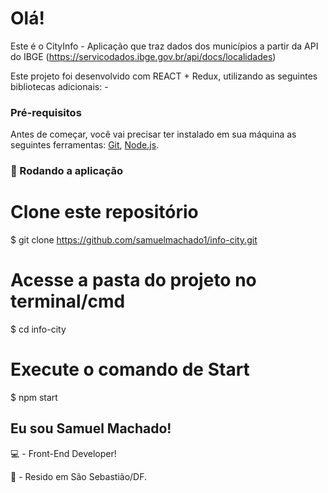 # Olá!

Este é o CityInfo - Aplicação que traz dados dos municípios a partir da API do IBGE (https://servicodados.ibge.gov.br/api/docs/localidades)

Este projeto foi desenvolvido com REACT + Redux, utilizando as seguintes bibliotecas adicionais: -

### Pré-requisitos

Antes de começar, você vai precisar ter instalado em sua máquina as seguintes ferramentas:
[Git](https://git-scm.com),
[Node.js](https://nodejs.org/en/).

### 🎲 Rodando a aplicação

# Clone este repositório

$ git clone <https://github.com/samuelmachado1/info-city.git>

# Acesse a pasta do projeto no terminal/cmd

$ cd info-city

# Execute o comando de Start

$ npm start

## Eu sou Samuel Machado!

:computer: - Front-End Developer!

:house_with_garden: - Resido em São Sebastião/DF.
